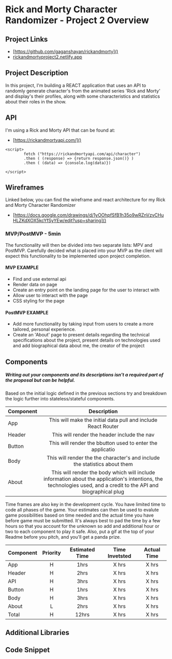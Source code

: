 # Rick and Morty Character Randomizer - Project 2 Overview

## Project Links

- [https://github.com/gaganshayan/rickandmorty]()
- [rickandmortyproject2.netlify.app]()

## Project Description

In this project, I'm building a REACT application that uses an API to randomly generate character's from the animated series 'Rick and Morty' and display's their profiles, along with some characteristics and statistics about their roles in the show. 

## API

I'm using a Rick and Morty API that can be found at:

- [https://rickandmortyapi.com/]()


```
<script>
        fetch ("https://rickandmortyapi.com/api/character")
        .then ( (response) => {return response.json()} )
        .then ( (data) => {console.log(data)})
        
</script>
```


## Wireframes

Linked below, you can find the wireframe and react architecture for my Rick and Morty Character Randomizer

- [https://docs.google.com/drawings/d/1yOOhpfSfB1h35o9wRZnVzvCHuHLZKdXOX5kcYfSyYEw/edit?usp=sharing]()


### MVP/PostMVP - 5min

The functionality will then be divided into two separate lists: MPV and PostMVP.  Carefully decided what is placed into your MVP as the client will expect this functionality to be implemented upon project completion.  

#### MVP EXAMPLE
- Find and use external api 
- Render data on page 
- Create an entry point on the landing page for the user to interact with
- Allow user to interact with the page
- CSS styling for the page

#### PostMVP EXAMPLE

- Add more functionality by taking input from users to create a more tailored, personal experience.
- Create an 'About' page to present details regarding the technical specifications about the project, present details on technologies used and add biographical data about me, the creator of the project

## Components
##### Writing out your components and its descriptions isn't a required part of the proposal but can be helpful.

Based on the initial logic defined in the previous sections try and breakdown the logic further into stateless/stateful components. 

| Component | Description | 
| --- | :---: |  
| App | This will make the initial data pull and include React Router| 
| Header | This will render the header include the nav | 
| Button | This will render the bbutton used to enter the applicatio | 
| Body | This will render the the character's and include the statistics about them | 
| About | This will render the body which will include information about the application's intentions, the technologies used, and a credit to the API and biographical plug | 


Time frames are also key in the development cycle.  You have limited time to code all phases of the game.  Your estimates can then be used to evalute game possibilities based on time needed and the actual time you have before game must be submitted. It's always best to pad the time by a few hours so that you account for the unknown so add and additional hour or two to each component to play it safe. Also, put a gif at the top of your Readme before you pitch, and you'll get a panda prize.

| Component | Priority | Estimated Time | Time Invetsted | Actual Time |
| --- | :---: |  :---: | :---: | :---: |
| App | H | 1hrs| X hrs | X hrs |
| Header| H | 2hrs| X hrs | X hrs |
| API | H | 3hrs| X hrs | X hrs |
| Button | H | 1hrs| X hrs | X hrs |
| Body | H | 3hrs| X hrs | X hrs |
| About | L | 2hrs| X hrs | X hrs |
| Total | H | 12hrs| X hrs | X hrs |

## Additional Libraries
 <!-- Use this section to list all supporting libraries and thier role in the project such as Axios, ReactStrap, D3, etc.  -->

## Code Snippet

<!-- Use this section to include a brief code snippet of functionality that you are proud of an a brief description.  Code snippet should not be greater than 10 lines of code. 

```
function reverse(string) {
	// here is the code to reverse a string of text
}
``` -->
